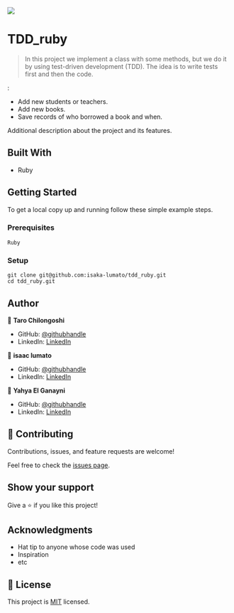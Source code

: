 ![](https://img.shields.io/badge/Microverse-blueviolet)

# TDD_ruby

> In this project we implement a class with some methods, but we do it by using test-driven development (TDD). The idea is to write tests first and then the code.

 :

- Add new students or teachers.
- Add new books.
- Save records of who borrowed a book and when.


Additional description about the project and its features.

## Built With

- Ruby


## Getting Started


To get a local copy up and running follow these simple example steps.

### Prerequisites
```
Ruby
```

### Setup
```
git clone git@github.com:isaka-lumato/tdd_ruby.git
cd tdd_ruby.git
```

## Author

👤 **Taro Chilongoshi**

- GitHub: [@githubhandle](https://github.com/Tchilo)
- LinkedIn: [LinkedIn](https://linkedin.com/in/TaroChilongoshi)

👤 **isaac lumato**

- GitHub: [@githubhandle](https://github.com/isaka-lumato)
- LinkedIn: [LinkedIn](https://linkedin.com/in/lumato_isaac)

👤 **Yahya El Ganayni**

- GitHub: [@githubhandle](https://github.com/yahyaelganyni1)
- LinkedIn: [LinkedIn](https://www.linkedin.com/in/yahya-el-ganayni-a456115b/)


## 🤝 Contributing

Contributions, issues, and feature requests are welcome!

Feel free to check the [issues page](../../issues/).

## Show your support

Give a ⭐️ if you like this project!

## Acknowledgments

- Hat tip to anyone whose code was used
- Inspiration
- etc

## 📝 License

This project is [MIT](./MIT.md) licensed.
